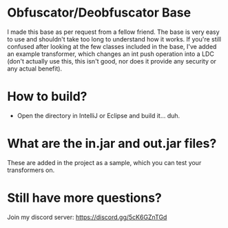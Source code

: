 # Obfuscator/Deobfuscator Base

I made this base as per request from a fellow friend. The base is very easy to use and shouldn't take too long to understand how it works. If you're still confused after looking at the few classes included in the base, I've added an example transformer, which changes an int push operation into a LDC (don't actually use this, this isn't good, nor does it provide any security or any actual benefit).

# How to build?
 - Open the directory in IntelliJ or Eclipse and build it... duh.

# What are the in.jar and out.jar files?
These are added in the project as a sample, which you can test your transformers on.

# Still have more questions?
Join my discord server: https://discord.gg/5cK6GZnTGd
